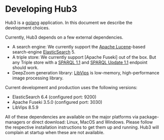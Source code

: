 # Developing Hub3

Hub3 is a [golang] application. In this document we describe the development choices.

Currently, Hub3 depends on a few external dependencies.

- A search engine: We currently support the [Apache Lucene]-based search-engine [ElasticSearch] 5.
- A triple store: We currently support [Apache Fuseki] out of the box. But any Triple store with a [SPARQL 1.1] and [SPARQL Update 1.1] endpoint should work.
- DeepZoom generation library: [LibVips] is low-memory, high-performance image processing library.

Current development and production uses the following versions:

- ElasticSearch 6.4 (configured port: 9200)
- Apache Fuseki 3.5.0 (configured port: 3030)
- LibVips 8.5.9

All of these dependencies are available on the major platforms via package-managers or direct download: Linux, MacOS and Windows. Please follow the respective installation instructions to get them up and running. Hub3 will complain at startup when these are not available.

[golang]: https://golang.org/
[Apache Lucene]: https://lucene.apache.org/ 
[ElasticSearch]: https://www.elastic.co/guide/en/elasticsearch/reference/5.6/getting-started.html
[SPARQL 1.1]: https://www.w3.org/TR/sparql11-query/
[SPARQL Update 1.1]: https://www.w3.org/TR/sparql11-update/
[LibVips]: http://jcupitt.github.io/libvips/
